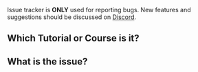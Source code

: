 Issue tracker is **ONLY** used for reporting bugs. New features and suggestions should be discussed on [Discord](https://howtocodewell.net/discord).

<!--- Provide a general summary of the issue in the Title above -->

## Which Tutorial or Course is it?
<!--- Tell us what should happen -->

## What is the issue?

